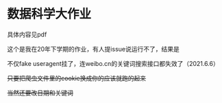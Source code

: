 # 数据科学大作业



具体内容见pdf

这个是我在20年下学期的作业，有人提issue说运行不了，结果是

不仅fake useragent挂了，连weibo.cn的关键词搜索接口都失效了（2021.6.6）


~~只要把爬虫文件里的cookie换成你的应该就跑的起来~~

~~当然还要改日期和关键词~~
